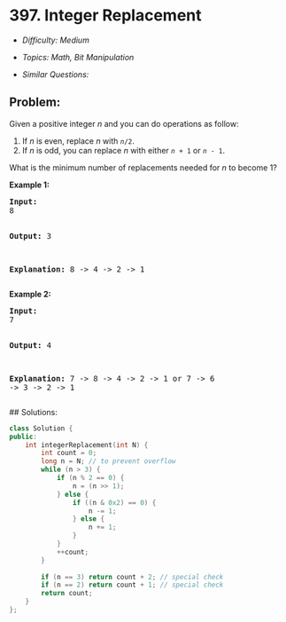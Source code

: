 # 397. Integer Replacement

* *Difficulty: Medium*

* *Topics: Math, Bit Manipulation*

* *Similar Questions:*

## Problem:

<p>
Given a positive integer <i>n</i> and you can do operations as follow:
</p>

<p>
<ol>
<li>If <i>n</i> is even, replace <i>n</i> with <code><i>n</i>/2</code>.</li>
<li>If <i>n</i> is odd, you can replace <i>n</i> with either <code><i>n</i> + 1</code> or <code><i>n</i> - 1</code>.</li>
</ol>
</p>

<p>
What is the minimum number of replacements needed for <i>n</i> to become 1?
</p>

</p>

<p><b>Example 1:</b>
<pre>
<b>Input:</b>
8

<b>Output:</b>
3

<b>Explanation:</b>
8 -> 4 -> 2 -> 1
</pre>
</p>

<p><b>Example 2:</b>
<pre>
<b>Input:</b>
7

<b>Output:</b>
4

<b>Explanation:</b>
7 -> 8 -> 4 -> 2 -> 1
or
7 -> 6 -> 3 -> 2 -> 1
</pre>
</p>
## Solutions:

```c++
class Solution {
public:
    int integerReplacement(int N) {
        int count = 0;
        long n = N; // to prevent overflow
        while (n > 3) {
            if (n % 2 == 0) {
                n = (n >> 1);
            } else {
                if ((n & 0x2) == 0) {
                    n -= 1;
                } else {
                    n += 1;
                }
            }
            ++count;
        }
        
        if (n == 3) return count + 2; // special check
        if (n == 2) return count + 1; // special check
        return count;
    }
};
```
